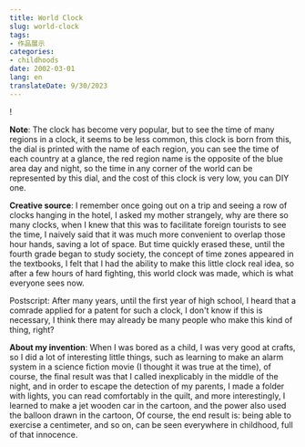 ```yaml
---
title: World Clock
slug: world-clock
tags:
- 作品展示
categories:
- childhoods
date: 2002-03-01
lang: en
translateDate: 9/30/2023
---
```


! [](1.jpg)

**Note**: The clock has become very popular, but to see the time of many regions in a clock, it seems to be less common, this clock is born from this, the dial is printed with the name of each region, you can see the time of each country at a glance, the red region name is the opposite of the blue area day and night, so the time in any corner of the world can be represented by this dial, and the cost of this clock is very low, you can DIY one.

**Creative source**: I remember once going out on a trip and seeing a row of clocks hanging in the hotel, I asked my mother strangely, why are there so many clocks, when I knew that this was to facilitate foreign tourists to see the time, I naively said that it was much more convenient to overlap those hour hands, saving a lot of space. But time quickly erased these, until the fourth grade began to study society, the concept of time zones appeared in the textbooks, I felt that I had the ability to make this little clock real idea, so after a few hours of hard fighting, this world clock was made, which is what everyone sees now.

Postscript: After many years, until the first year of high school, I heard that a comrade applied for a patent for such a clock, I don't know if this is necessary, I think there may already be many people who make this kind of thing, right?

**About my invention**: When I was bored as a child, I was very good at crafts, so I did a lot of interesting little things, such as learning to make an alarm system in a science fiction movie (I thought it was true at the time), of course, the final result was that I called inexplicably in the middle of the night, and in order to escape the detection of my parents, I made a folder with lights, you can read comfortably in the quilt, and more interestingly, I learned to make a jet wooden car in the cartoon, and the power also used the balloon drawn in the cartoon, Of course, the end result is: being able to exercise a centimeter, and so on, can be seen everywhere in childhood, full of that innocence.
